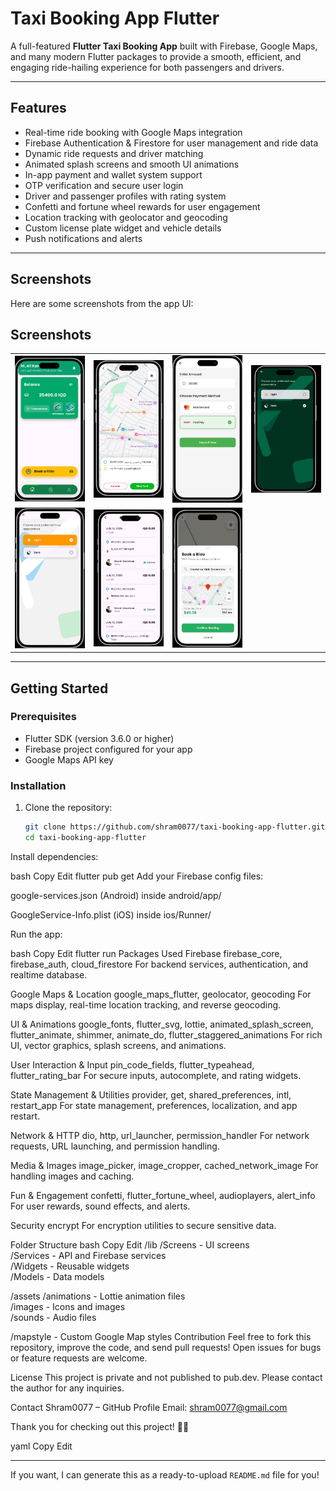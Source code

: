 # Taxi Booking App Flutter

A full-featured **Flutter Taxi Booking App** built with Firebase, Google Maps, and many modern Flutter packages to provide a smooth, efficient, and engaging ride-hailing experience for both passengers and drivers.

---

## Features

- Real-time ride booking with Google Maps integration  
- Firebase Authentication & Firestore for user management and ride data  
- Dynamic ride requests and driver matching  
- Animated splash screens and smooth UI animations  
- In-app payment and wallet system support  
- OTP verification and secure user login  
- Driver and passenger profiles with rating system  
- Confetti and fortune wheel rewards for user engagement  
- Location tracking with geolocator and geocoding  
- Custom license plate widget and vehicle details  
- Push notifications and alerts  

---

## Screenshots

Here are some screenshots from the app UI:

## Screenshots

<table>
  <tr>
    <td><img src="assets/template/home.png" width="300"/></td>
    <td><img src="assets/template/map.png" width="300"/></td>
    <td><img src="assets/template/deposit_money.png" width="300"/></td>
    <td><img src="assets/template/dark_theme.png" width="300"/></td>

  </tr>
  <tr>
    <td><img src="assets/template/map_theme.png" width="300"/></td>
    <td><img src="assets/template/ride_history.png" width="300"/></td>
    <td><img src="assets/template/confirm_booking.png" width="300"/></td>

  </tr>

</table>

---

## Getting Started

### Prerequisites

- Flutter SDK (version 3.6.0 or higher)  
- Firebase project configured for your app  
- Google Maps API key  

### Installation

1. Clone the repository:

   ```bash
   git clone https://github.com/shram0077/taxi-booking-app-flutter.git
   cd taxi-booking-app-flutter
Install dependencies:

bash
Copy
Edit
flutter pub get
Add your Firebase config files:

google-services.json (Android) inside android/app/

GoogleService-Info.plist (iOS) inside ios/Runner/

Run the app:

bash
Copy
Edit
flutter run
Packages Used
Firebase
firebase_core, firebase_auth, cloud_firestore
For backend services, authentication, and realtime database.

Google Maps & Location
google_maps_flutter, geolocator, geocoding
For maps display, real-time location tracking, and reverse geocoding.

UI & Animations
google_fonts, flutter_svg, lottie, animated_splash_screen, flutter_animate, shimmer, animate_do, flutter_staggered_animations
For rich UI, vector graphics, splash screens, and animations.

User Interaction & Input
pin_code_fields, flutter_typeahead, flutter_rating_bar
For secure inputs, autocomplete, and rating widgets.

State Management & Utilities
provider, get, shared_preferences, intl, restart_app
For state management, preferences, localization, and app restart.

Network & HTTP
dio, http, url_launcher, permission_handler
For network requests, URL launching, and permission handling.

Media & Images
image_picker, image_cropper, cached_network_image
For handling images and caching.

Fun & Engagement
confetti, flutter_fortune_wheel, audioplayers, alert_info
For user rewards, sound effects, and alerts.

Security
encrypt
For encryption utilities to secure sensitive data.

Folder Structure
bash
Copy
Edit
/lib
  /Screens       - UI screens  
  /Services      - API and Firebase services  
  /Widgets       - Reusable widgets  
  /Models        - Data models  

/assets
  /animations    - Lottie animation files  
  /images        - Icons and images  
  /sounds        - Audio files  

/mapstyle        - Custom Google Map styles
Contribution
Feel free to fork this repository, improve the code, and send pull requests!
Open issues for bugs or feature requests are welcome.

License
This project is private and not published to pub.dev.
Please contact the author for any inquiries.

Contact
Shram0077 – GitHub Profile
Email: shram0077@gmail.com

Thank you for checking out this project! 🚖✨

yaml
Copy
Edit

---

If you want, I can generate this as a ready-to-upload `README.md` file for you!
